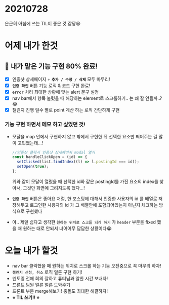 # 20210728
은근히 아침에 쓰는 TIL이 좋은 것 같당😆

# 어제 내가 한것 

## 📌 내가 맡은 기능 구현 80% 완료!
- [x] 인증샷 상세페이지 + **`추가 / 수정 / 삭제`** 모두 마무리!
- [x] **`인증 확인`** 버튼 기능 로직 & 코드 구현 완료!
- [x] **`error`** 처리 최대한 상황에 맞는 alert 문구 설정
- [x] nav bar에서 항목 눌렸을 때 해당하는 element로 스크롤하기.. 는 왜 잘 안될까..?😂
- [x] 챌린지 진행 일수 별로 point 계산 하는 로직 간단하게 구현 

### 기능 구현 하면서 메모 하고 싶었던 것!

- 모달을 map 안에서 구현하지 않고 밖에서 구현한 뒤 선택한 요소만 띄어주는 걸 많이 고민했는데...!
  ```jsx
  //인증샷 클릭시 인증샷 상세페이지 modal 열기
  const handleClickOpen = (id) => {
    setClicked(list.findIndex((l) => l.postingId === id));
    setOpen(true);
  };
  ```
  위와 같이 모달이 열렸을 때 선택한 id와 같은 postingId를 가진 요소의 index를 찾아서, 그것만 
  화면에 그려지도록 했다...!
  
- **`인증 확인`** 버튼은 좋아요 처럼, 한 포스팅에 대해서 인증한 사용자의 id 를 배열로 저장해두고
    로그인한 사용자의 id 가 그 배열안에 포함되어있는지 아닌지 체크하는 방식으로 구현했다
    
- 아.. 제일 쉽다고 생각한 `원하는 위치로 스크롤 되게 하기` 가 `header` 부분을 fixed 했을 때
    원하는 대로 안되서 너어어무 답답한 상황이다😭
    
# 오늘 내가 할것
  
- nav bar 클릭했을 때 원하는 위치로 스크롤 하는 기능 오전중으로 꼭 마무리 하자!
- `챌린지 신청, 취소` 로직 얼른 구현 하기!
- 멘토링 전에 회의 잘하고 튜터님과 알찬 시간 보내자!
- 프론트 팀원 얼른 얼른 도와주기
- 프론트 부분 merge해보기! 충돌도 최대한 해결하자!
- **⭐ TIL 쓰기!! ⭐**
